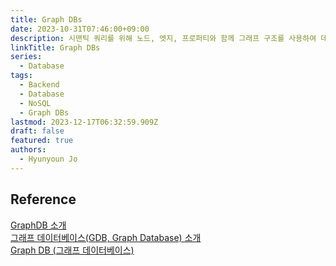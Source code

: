 ```yaml
---
title: Graph DBs
date: 2023-10-31T07:46:00+09:00
description: 시맨틱 쿼리를 위해 노드, 엣지, 프로퍼티와 함께 그래프 구조를 사용하여 데이터를 표현하고 저장하는 데이터베이스
linkTitle: Graph DBs
series:
  - Database
tags:
  - Backend
  - Database
  - NoSQL
  - Graph DBs
lastmod: 2023-12-17T06:32:59.909Z
draft: false
featured: true
authors:
  - Hyunyoun Jo
---
```


## Reference

[GraphDB 소개](https://velog.io/@sheltonwon/GraphDB-%EC%86%8C%EA%B0%9C)  
[그래프 데이터베이스(GDB, Graph Database) 소개](https://dbrang.tistory.com/1630)  
[Graph DB (그래프 데이터베이스)](https://sketchit.tistory.com/entry/GraphDB-%EA%B7%B8%EB%9E%98%ED%94%84-%EB%8D%B0%EC%9D%B4%ED%84%B0%EB%B2%A0%EC%9D%B4%EC%8A%A4)
